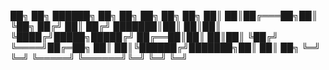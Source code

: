 ██╗  ██╗ ██████╗ ██╗  ██╗   ██╗     ██╗  ██╗
██║  ██║██╔═══██╗██║  ╚██╗ ██╔╝     ██║ ██╔╝
███████║██║   ██║██║   ╚████╔╝█████╗█████╔╝ 
██╔══██║██║   ██║██║    ╚██╔╝ ╚════╝██╔═██╗ 
██║  ██║╚██████╔╝███████╗██║        ██║  ██╗
╚═╝  ╚═╝ ╚═════╝ ╚══════╝╚═╝        ╚═╝  ╚═╝